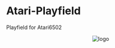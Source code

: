 # Atari-Playfield
Playfield for Atari6502
</p>
<p align="center">
	<a href="https://raw.githubusercontent.com/MCPE357/Atari-Playfield/main/Screenshot%202023-02-27%20080229.png"/></a>
</p>
<p align="center">
    <img src="https://raw.githubusercontent.com/MCPE357/EskoBE/master/EskoBE.png](https://raw.githubusercontent.com/MCPE357/Atari-Playfield/main/Screenshot%202023-02-27%20080229.png)" alt="logo"/><br>

